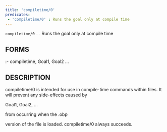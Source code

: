 ```yaml
---
title: 'compiletime/0'
predicates:
 - 'compiletime/0' : Runs the goal only at compile time
---
```

`compiletime/0` `--` Runs the goal only at compile time


## FORMS

:- compiletime, Goal1, Goal2 ...


## DESCRIPTION

compiletime/0 is intended for use in compile-time commands within files. It will prevent any side-effects caused by


Goal1, Goal2, ...

from occurring when the
.obp

version of the file is loaded. compiletime/0 always succeeds.

